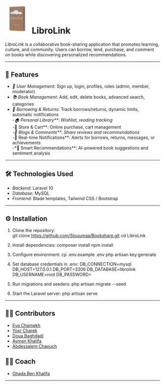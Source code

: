 # <img src="./public/assets/img/libroLogo.png" alt="LibroLink Logo" width="80" /> LibroLink

*LibroLink* is a collaborative book-sharing application that promotes learning, culture, and community. Users can borrow, lend, purchase, and comment on books while discovering personalized recommendations.

---

## 🚀 Features

- *👤 User Management*: Sign up, login, profiles, roles (admin, member, moderator)  
- *📚 Book Management*: Add, edit, delete books, advanced search, categories  
- *🔄 Borrowing & Returns*: Track borrows/returns, dynamic limits, automatic notifications  
-*🏠 Personal Library**: Wishlist, reading tracking  
-*🛒 Store & Cart**: Online purchase, cart management  
-*📝 Blogs & Comments**: Share reviews and recommendations  
-*🔔 Real-time Notifications**: Alerts for borrows, returns, messages, or achievements  
-*🤖 Smart Recommendations**: AI-powered book suggestions and sentiment analysis

---

## 🛠 Technologies Used

- *Backend*: Laravel 10  
- *Database*: MySQL  
- *Frontend*: Blade templates, Tailwind CSS / Bootstrap  

---

## ⚙ Installation

1. Clone the repository:  
git clone https://github.com/Slouumaa/Bookshare.git
cd LibroLink

2. Install dependencies:
composer install
npm install

3. Configure environment:
cp .env.example .env
php artisan key:generate

4. Set database credentials in .env:
DB_CONNECTION=mysql
DB_HOST=127.0.0.1
DB_PORT=3306
DB_DATABASE=librolink
DB_USERNAME=root
DB_PASSWORD=

5. Run migrations and seeders:
php artisan migrate --seed

6. Start the Laravel server:
php artisan serve

---

## 👨‍💻 Contributors

- [Eya Chamekh](https://github.com/eyachamekh)
- [Yosr Charek](https://github.com/YOSRcharek)
- [Doua Baghdadi](https://github.com/Douabaghdadi)
- [Aymen Khalifa](https://github.com/aymen-khelifa)
- [Abdessalem Chaouch](https://github.com/Slouumaa)

## 👨‍💻 Coach
- [Ghada Ben Khalifa](https://github.com/BenKhalifaGHADA)
---
